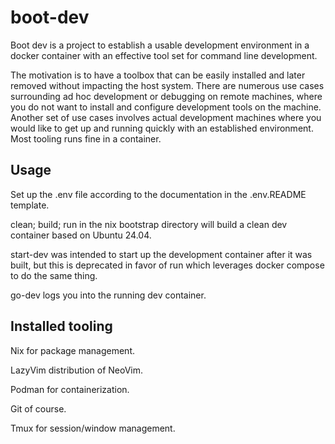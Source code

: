 # boot-dev

Boot dev is a project to establish a usable development environment in a docker container with an effective tool set for command line development.

The motivation is to have a toolbox that can be easily installed and later removed without impacting the host system. There are numerous use cases surrounding ad hoc development or debugging on remote machines, where you do not want to install and configure development tools on the machine. Another set of use cases involves actual development machines where you would like to get up and running quickly with an established environment. Most tooling runs fine in a container.

## Usage

Set up the .env file according to the documentation in the .env.README template.

clean; build; run in the nix bootstrap directory will build a clean dev container based on Ubuntu 24.04.

start-dev was intended to start up the development container after it was built, but this is deprecated in favor of run which leverages docker compose to do the same thing.

go-dev logs you into the running dev container.

## Installed tooling

Nix for package management.

LazyVim distribution of NeoVim.

Podman for containerization.

Git of course.

Tmux for session/window management.

